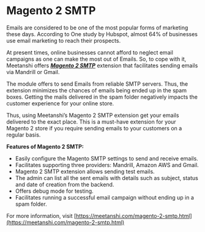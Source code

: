 # Magento 2 SMTP 

Emails are considered to be one of the most popular forms of marketing these days. According to One study by Hubspot, almost 64% of businesses use email marketing to reach their prospects. 

At present times, online businesses cannot afford to neglect email campaigns as one can make the most out of Emails. So, to cope with it, Meetanshi offers [***Magento 2 SMTP***](https://meetanshi.com/magento-2-smtp.html) extension that facilitates sending emails via Mandrill or Gmail. 

The module offers to send Emails from reliable SMTP servers. Thus, the extension minimizes the chances of emails being ended up in the spam boxes. Getting the mails delivered in the spam folder negatively impacts the customer experience for your online store.

Thus, using Meetanshi’s Magento 2 SMTP extension get your emails delivered to the exact place. This is a must-have extension for your Magento 2 store if you require sending emails to your customers on a regular basis. 

**Features of Magento 2 SMTP:**

* Easily configure the Magento SMTP settings to send and receive emails.
* Facilitates supporting three providers: Mandrill, Amazon AWS and Gmail.
* Magento 2 SMTP extension allows sending test emails. 
* The admin can list all the sent emails with details such as subject, status and date of creation from the backend.
* Offers debug mode for testing.
* Facilitates running a successful email campaign without ending up in a spam folder. 

For more information, visit [https://meetanshi.com/magento-2-smtp.html](https://meetanshi.com/magento-2-smtp.html)
